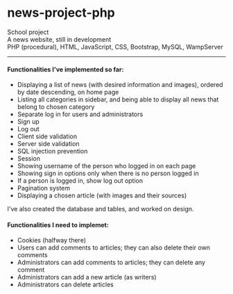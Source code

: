 # news-project-php
School project\
A news website, still in development\
PHP (procedural), HTML, JavaScript, CSS, Bootstrap, MySQL, WampServer
***
#### Functionalities I've implemented so far:
* Displaying a list of news (with desired information and images), ordered by date descending, on home page
* Listing all categories in sidebar, and being able to display all news that belong to chosen category
* Separate log in for users and administrators
* Sign up
* Log out
* Client side validation
* Server side validation
* SQL injection prevention
* Session
* Showing username of the person who logged in on each page
* Showing sign in options only when there is no person logged in
* If a person is logged in, show log out option
* Pagination system
* Displaying a chosen article (with images and their sources)


I've also created the database and tables, and worked on design.
#### Functionalities I need to implemet:
* Cookies (halfway there)
* Users can add comments to articles; they can also delete their own comments
* Administrators can add comments to articles; they can delete any comment
* Administrators can add a new article (as writers)
* Administrators can delete articles
